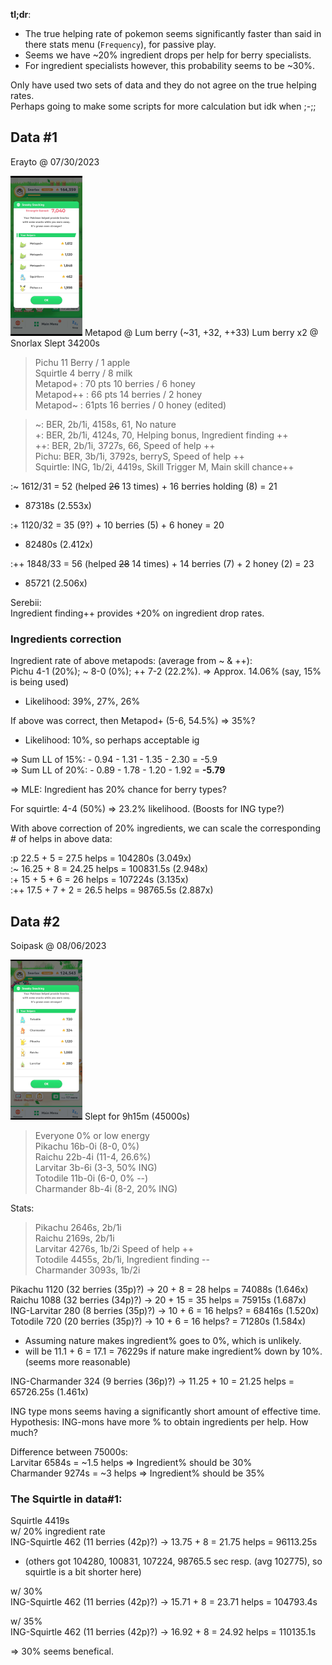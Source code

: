 **tl;dr**:

- The true helping rate of pokemon seems significantly faster than said in there stats menu (`Frequency`), for passive play.
- Seems we have ~20% ingredient drops per help for berry specialists.
- For ingredient specialists however, this probability seems to be ~30%.

Only have used two sets of data and they do not agree on the true helping rates.  
Perhaps going to make some scripts for more calculation but idk when ;-;;  

## Data #1

Erayto @ 07/30/2023

<img src="./Pasted image 20230807171039.png" style="zoom:25%;" />
Metapod @ Lum berry (~31, +32, ++33)  
Lum berry x2 @ Snorlax  
Slept 34200s  

>Pichu 11 Berry / 1 apple   
>Squirtle 4 berry / 8 milk   
>Metapod+ : 70 pts 10 berries / 6 honey   
>Metapod++ : 66 pts 14 berries / 2 honey    
>Metapod~ : 61pts 16 berries / 0 honey (edited)  

>~: BER, 2b/1i, 4158s, 61, No nature  
>+: BER, 2b/1i, 4124s, 70, Helping bonus, Ingredient finding ++  
>++: BER, 2b/1i, 3727s, 66, Speed of help ++  
>Pichu: BER, 3b/1i, 3792s, berryS, Speed of help ++  
>Squirtle: ING, 1b/2i, 4419s, Skill Trigger M, Main skill chance++  

:~ 1612/31 = 52 (helped ~~26~~ 13 times) + 16 berries holding (8) = 21  
- 87318s (2.553x)

:+ 1120/32 = 35 (9?) + 10 berries (5) + 6 honey = 20  
- 82480s (2.412x)  

:++ 1848/33 = 56 (helped ~~28~~ 14 times) + 14 berries (7) + 2 honey (2) = 23  
- 85721 (2.506x)  

Serebii:  
Ingredient finding++ provides +20% on ingredient drop rates.  

### Ingredients correction  
Ingredient rate of above metapods: (average from ~ & ++):  
Pichu 4-1 (20%); ~ 8-0 (0%); ++ 7-2 (22.2%). => Approx. 14.06% (say, 15% is being used)  
- Likelihood: 39%, 27%, 26%  

If above was correct, then Metapod+ (5-6, 54.5%) => 35%?  
- Likelihood: 10%, so perhaps acceptable ig  

=> Sum LL of 15%: - 0.94 - 1.31 - 1.35 - 2.30 = -5.9  
=> Sum LL of 20%: - 0.89 - 1.78 - 1.20 - 1.92 = **-5.79**  

=> MLE: Ingredient has 20% chance for berry types?  

For squirtle: 4-4 (50%) => 23.2% likelihood. (Boosts for ING type?)  

With above correction of 20% ingredients, we can scale the corresponding # of helps in above data:  

:p 22.5 + 5 = 27.5 helps = 104280s (3.049x)  
:~ 16.25 + 8 = 24.25 helps = 100831.5s (2.948x)  
:+ 15 + 5 + 6 = 26 helps = 107224s (3.135x)  
:++ 17.5 + 7 + 2 = 26.5 helps = 98765.5s (2.887x)  

## Data #2

Soipask @ 08/06/2023  

<img src="Pasted image 20230807174932.png" style="zoom:25%;" />  
Slept for 9h15m (45000s)  

> Everyone 0% or low energy  
> Pikachu 16b-0i (8-0, 0%)  
> Raichu 22b-4i (11-4, 26.6%)  
> Larvitar 3b-6i (3-3, 50% ING)  
> Totodile 11b-0i (6-0, 0% --)  
> Charmander 8b-4i (8-2, 20% ING)  

Stats:  
> Pikachu 2646s, 2b/1i  
> Raichu 2169s, 2b/1i  
> Larvitar 4276s, 1b/2i Speed of help ++  
> Totodile 4455s, 2b/1i, Ingredient finding --  
> Charmander 3093s, 1b/2i  

Pikachu 1120 (32 berries (35p)?) -> 20 + 8 = 28 helps = 74088s (1.646x)  
Raichu 1088 (32 berries (34p)?) -> 20 + 15 = 35 helps = 75915s (1.687x)  
ING-Larvitar 280 (8 berries (35p)?) -> 10 + 6 = 16 helps? = 68416s (1.520x)  
Totodile 720 (20 berries (35p)?) -> 10 + 6 = 16 helps? = 71280s (1.584x)  

- Assuming nature makes ingredient% goes to 0%, which is unlikely.  
- will be 11.1 + 6 = 17.1 = 76229s if nature make ingredient% down by 10%. (seems more reasonable)  

ING-Charmander 324 (9 berries (36p)?) -> 11.25 + 10 = 21.25 helps = 65726.25s (1.461x)  

ING type mons seems having a significantly short amount of effective time.  
Hypothesis: ING-mons have more % to obtain ingredients per help. How much?  

Difference between 75000s:  
Larvitar 6584s = ~1.5 helps => Ingredient% should be 30%  
Charmander 9274s = ~3 helps => Ingredient% should be 35%  

### The Squirtle in data#1:  
Squirtle 4419s  
w/ 20% ingredient rate  
ING-Squirtle 462 (11 berries (42p)?) -> 13.75 + 8 = 21.75 helps = 96113.25s  
- (others got 104280, 100831, 107224, 98765.5 sec resp. (avg 102775), so squirtle is a bit shorter here)  

w/ 30%  
ING-Squirtle 462 (11 berries (42p)?) -> 15.71 + 8 = 23.71 helps = 104793.4s  

w/ 35%  
ING-Squirtle 462 (11 berries (42p)?) -> 16.92 + 8 = 24.92 helps = 110135.1s  

=> 30% seems benefical.

